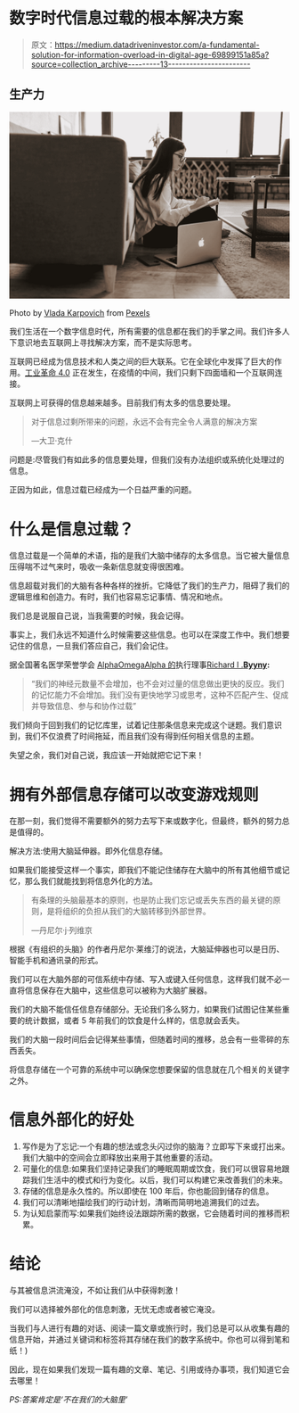 # 数字时代信息过载的根本解决方案

> 原文：<https://medium.datadriveninvestor.com/a-fundamental-solution-for-information-overload-in-digital-age-69899151a85a?source=collection_archive---------13----------------------->

## 生产力

![](img/8ed99ea54b09d956b36e6301fcd6da84.png)

Photo by [Vlada Karpovich](https://www.pexels.com/@vlada-karpovich?utm_content=attributionCopyText&utm_medium=referral&utm_source=pexels) from [Pexels](https://www.pexels.com/photo/woman-writing-on-notebook-with-laptop-by-her-side-4050308/?utm_content=attributionCopyText&utm_medium=referral&utm_source=pexels)

我们生活在一个数字信息时代，所有需要的信息都在我们的手掌之间。我们许多人下意识地去互联网上寻找解决方案，而不是实际思考。

互联网已经成为信息技术和人类之间的巨大联系。它在全球化中发挥了巨大的作用。[工业革命 4.0](https://www.forbes.com/sites/bernardmarr/2018/09/02/what-is-industry-4-0-heres-a-super-easy-explanation-for-anyone/#2b5a69b09788) 正在发生，在疫情的中间，我们只剩下四面墙和一个互联网连接。

互联网上可获得的信息越来越多。目前我们有太多的信息要处理。

> 对于信息过剩所带来的问题，永远不会有完全令人满意的解决方案
> 
> —大卫·克什

问题是:尽管我们有如此多的信息要处理，但我们没有办法组织或系统化处理过的信息。

正因为如此，信息过载已经成为一个日益严重的问题。

# 什么是信息过载？

信息过载是一个简单的术语，指的是我们大脑中储存的太多信息。当它被大量信息压得喘不过气来时，吸收一条新信息就变得很困难。

信息超载对我们的大脑有各种各样的挫折。它降低了我们的生产力，阻碍了我们的逻辑思维和创造力。有时，我们也容易忘记事情、情况和地点。

我们总是说服自己说，当我需要的时候，我会记得。

事实上，我们永远不知道什么时候需要这些信息。也可以在深度工作中。我们想要记住的信息，一旦我们答应自己，我们会记住。

据全国著名医学荣誉学会 [AlphaOmegaAlpha 的](https://www.alphaomegaalpha.org/byyny.html#gsc.tab=0)执行理事[Richard l .](https://alphaomegaalpha.org/pharos/PDFs/2016-4-Byyny.pdf)[**Byyny**](https://alphaomegaalpha.org/pharos/PDFs/2016-4-Byyny.pdf)**:**

> “我们的神经元数量不会增加，也不会对过量的信息做出更快的反应。我们的记忆能力不会增加。我们没有更快地学习或思考，这种不匹配产生、促成并导致信息、参与和协作过载”

我们倾向于回到我们的记忆库里，试着记住那条信息来完成这个谜题。我们意识到，我们不仅浪费了时间拖延，而且我们没有得到任何相关信息的主题。

失望之余，我们对自己说，我应该一开始就把它记下来！

# 拥有外部信息存储可以改变游戏规则

在那一刻，我们觉得不需要额外的努力去写下来或数字化，但最终，额外的努力总是值得的。

解决方法:使用大脑延伸器。即外化信息存储。

如果我们能接受这样一个事实，即我们不能记住储存在大脑中的所有其他细节或记忆，那么我们就能找到将信息外化的方法。

> 有条理的头脑最基本的原则，也是防止我们忘记或丢失东西的最关键的原则，是将组织的负担从我们的大脑转移到外部世界。
> 
> ―丹尼尔·j·列维京

根据《有组织的头脑》的作者丹尼尔·莱维汀的说法，大脑延伸器也可以是日历、智能手机和通讯录的形式。

我们可以在大脑外部的可信系统中存储、写入或键入任何信息，这样我们就不必一直将信息保存在大脑中，这些信息可以被称为大脑扩展器。

我们的大脑不能信任信息存储部分。无论我们多么努力，如果我们试图记住某些重要的统计数据，或者 5 年前我们的饮食是什么样的，信息就会丢失。

我们的大脑一段时间后会记得某些事情，但随着时间的推移，总会有一些零碎的东西丢失。

将信息存储在一个可靠的系统中可以确保您想要保留的信息就在几个相关的关键字之外。

# 信息外部化的好处

1.  写作是为了忘记:一个有趣的想法或念头闪过你的脑海？立即写下来或打出来。我们大脑中的空间会立即释放出来用于其他重要的活动。
2.  可量化的信息:如果我们坚持记录我们的睡眠周期或饮食，我们可以很容易地跟踪我们生活中的模式和行为变化。以后，我们可以构建它来改善我们的未来。
3.  存储的信息是永久性的。所以即使在 100 年后，你也能回到储存的信息。
4.  我们可以清晰地描绘我们的行动计划，清晰而简明地追溯我们的过去。
5.  为认知启蒙而写:如果我们始终设法跟踪所需的数据，它会随着时间的推移而积累。

# 结论

与其被信息洪流淹没，不如让我们从中获得刺激！

我们可以选择被外部化的信息刺激，无忧无虑或者被它淹没。

当我们与人进行有趣的对话、阅读一篇文章或旅行时，我们总是可以从收集有趣的信息开始，并通过关键词和标签将其存储在我们的数字系统中。你也可以得到笔和纸！)

因此，现在如果我们发现一篇有趣的文章、笔记、引用或待办事项，我们知道它会去哪里！

*PS:答案肯定是‘不在我们的大脑里’*